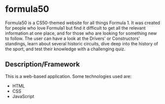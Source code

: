# formula50

Formula50 is a CS50-themed website for all things Formula 1. It was created for people who love Formula1 but find it difficult to get all the relevant information at one place, and for those who are looking for something new to follow. The user can have a look at the Drivers' or Constructors' standings, learn about several historic circuits, dive deep into the history of the sport, and test their knowledge with a challenging quiz.

## Description/Framework
This is a web-based application. Some technologies used are:
- HTML
- CSS
- JavaScript

